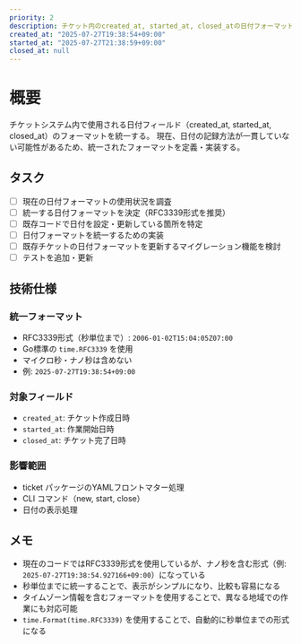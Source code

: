 ```yaml
---
priority: 2
description: チケット内のcreated_at, started_at, closed_atの日付フォーマットを統一する
created_at: "2025-07-27T19:38:54+09:00"
started_at: "2025-07-27T21:38:59+09:00"
closed_at: null
---
```


# 概要

チケットシステム内で使用される日付フィールド（created_at, started_at, closed_at）のフォーマットを統一する。
現在、日付の記録方法が一貫していない可能性があるため、統一されたフォーマットを定義・実装する。

## タスク
- [ ] 現在の日付フォーマットの使用状況を調査
- [ ] 統一する日付フォーマットを決定（RFC3339形式を推奨）
- [ ] 既存コードで日付を設定・更新している箇所を特定
- [ ] 日付フォーマットを統一するための実装
- [ ] 既存チケットの日付フォーマットを更新するマイグレーション機能を検討
- [ ] テストを追加・更新

## 技術仕様

### 統一フォーマット
- RFC3339形式（秒単位まで）: `2006-01-02T15:04:05Z07:00`
- Go標準の `time.RFC3339` を使用
- マイクロ秒・ナノ秒は含めない
- 例: `2025-07-27T19:38:54+09:00`

### 対象フィールド
- `created_at`: チケット作成日時
- `started_at`: 作業開始日時
- `closed_at`: チケット完了日時

### 影響範囲
- ticket パッケージのYAMLフロントマター処理
- CLI コマンド（new, start, close）
- 日付の表示処理

## メモ

- 現在のコードではRFC3339形式を使用しているが、ナノ秒を含む形式（例: `2025-07-27T19:38:54.927166+09:00`）になっている
- 秒単位までに統一することで、表示がシンプルになり、比較も容易になる
- タイムゾーン情報を含むフォーマットを使用することで、異なる地域での作業にも対応可能
- `time.Format(time.RFC3339)` を使用することで、自動的に秒単位までの形式になる